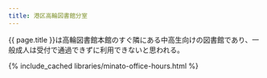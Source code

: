 ```yaml
---
title: 港区高輪図書館分室
---
```


{{ page.title }}は高輪図書館本館のすぐ隣にある中高生向けの図書館であり、一般成人は受付で通過できずに利用できないと思われる。

{% include_cached libraries/minato-office-hours.html %}
